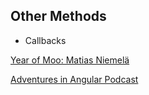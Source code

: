 <h2>Other Methods</h2>

- Callbacks

<a href="http://www.yearofmoo.com/2013/05/enhanced-animations-in-angularjs.html">Year of Moo: Matias Niemelä</a>

<a href="https://devchat.tv/adventures-in-angular/052-aia-web-based-animations-with-jack-doyle-of-greensock">Adventures in Angular Podcast</a>
